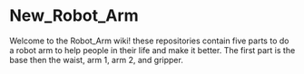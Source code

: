 # New_Robot_Arm
Welcome to the Robot_Arm wiki! these repositories contain five parts to do a robot arm to help people in their life and make it better. The first part is the base then the waist, arm 1, arm 2, and gripper.
